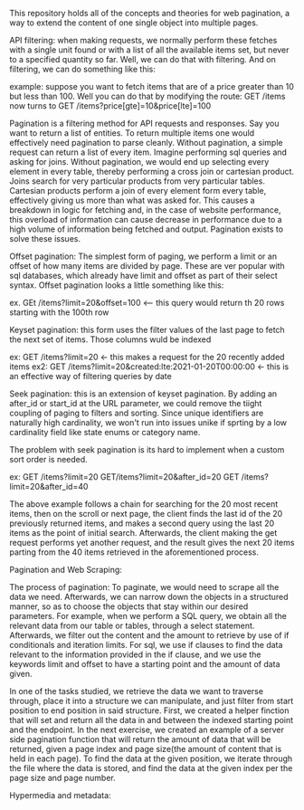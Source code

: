 This repository holds all of the concepts and theories for web pagination, a way to extend the content of one single object into multiple pages.

API filtering: when making requests, we normally perform these fetches with a single unit found or with a list of all the available items set, but never to a specified quantity so far. Well, we can do that with filtering. And on filtering, we can do something like this:

example: suppose you want to fetch items that are of a price greater than 10 but less than 100. Well you can do that by modifying the route: GET /items now turns to GET /items?price[gte]=10&price[lte]=100

Pagination is a filtering method for API requests and responses. Say you want to return a list of entities. To return multiple items one would effectively need pagination to parse cleanly. Without pagination, a simple request can return a list of every item. Imagine performing sql queries and asking for joins. Without pagination, we would end up selecting every element in every table, thereby performing a cross join or cartesian product. Joins search for very particular products from very particular tables. Cartesian products perform a join of every element form every table, effectively giving us more than what was asked for. This causes a breakdown in logic for fetching and, in the case of website performance, this overload of information can cause decrease in performance due to a high volume of information being fetched and output. Pagination exists to solve these issues.

Offset pagination:
The simplest form of paging, we perform a limit or an offset of how many items are divided by page. These are ver popular with sql databases, which already have limit and offset as part of their select syntax. Offset pagination looks a little something like this:

ex. GEt /items?limit=20&offset=100 <-- this query would return th 20 rows starting with the 100th row


Keyset pagination:
this form uses the filter values of the last page to fetch the next set of items. Those columns wuld be indexed

ex: GET /items?limit=20 <- this makes a request for the 20 recently added items
ex2: GET /items?limit=20&created:lte:2021-01-20T00:00:00 <- this is an effective way of filtering queries by date

Seek pagination:
this is an extension of keyset pagination. By adding an after_id or start_id at the URL parameter, we could remove the tiight coupling of paging to filters and sorting. Since unique identifiers are naturally high cardinality, we won't run into issues unike if sprting by a low cardinality field like state enums or category name.

The problem with seek pagination is its hard to implement when a custom sort order is needed.

ex: GET /items?limit=20
GET/items?limit=20&after_id=20
GET /items?limit=20&after_id=40

The above example follows a chain for searching for the 20 most recent items, then on the scroll or next page, the client finds the last id of the 20 previously returned items, and makes a second query using the last 20 items as the point of initial search. Afterwards, the client making the get request performs yet another request, and the result gives the next 20 items parting from the 40 items retrieved in the aforementioned process.


Pagination and Web Scraping:


The process of pagination:
To paginate, we would need to scrape all the data we need. Afterwards, we can narrow down the objects in a structured manner, so as to choose the objects that stay within our desired parameters. For example, when we perform a SQL query, we obtain all the relevant data from our table or tables, through a select statement. Afterwards, we filter out the content and the amount to retrieve by use of if conditionals and iteration limits. For sql, we use if clauses to find the data relevant to the information provided in the if clause, and we use the keywords limit and offset to have a starting point and the amount of data given. 

In one of the tasks studied, we retrieve the data we want to traverse through, place it into a structure we can manipulate, and just filter from start position to end position in said structure. First, we created a helper finction that will set and return all the data in and between the indexed starting point and the endpoint. In the next exercise, we created an example of a server side pagination function that will return the amount of data that will be returned, given a page index and page size(the amount of content that is held in each page). To find the data at the given position, we iterate through the file where the data is stored, and find the data at the given index per the page size and page number. 

Hypermedia and metadata: